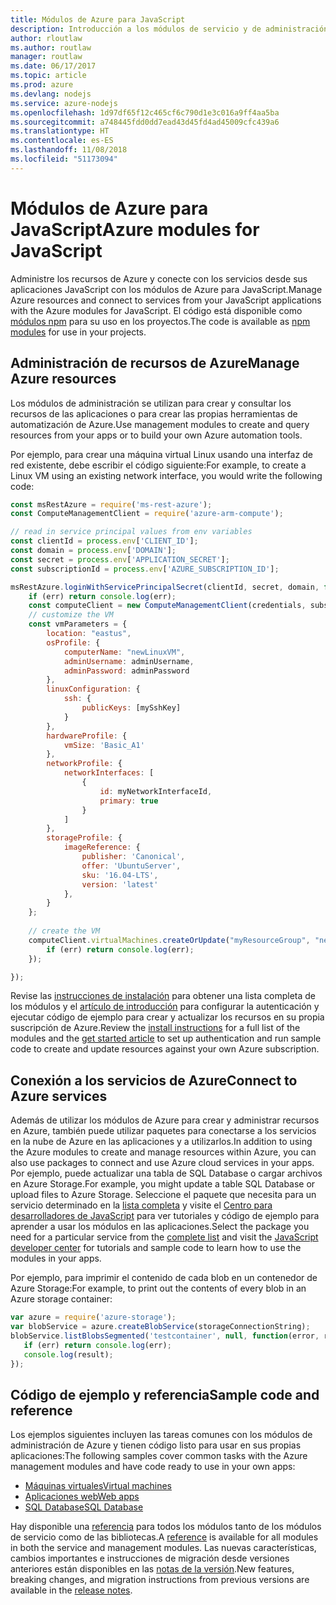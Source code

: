 ```yaml
---
title: Módulos de Azure para JavaScript
description: Introducción a los módulos de servicio y de administración de Azure para JavaScript
author: rloutlaw
ms.author: routlaw
manager: routlaw
ms.date: 06/17/2017
ms.topic: article
ms.prod: azure
ms.devlang: nodejs
ms.service: azure-nodejs
ms.openlocfilehash: 1d97df65f12c465cf6c790d1e3c016a9ff4aa5ba
ms.sourcegitcommit: a748445fdd0dd7ead43d45fd4ad45009cfc439a6
ms.translationtype: HT
ms.contentlocale: es-ES
ms.lasthandoff: 11/08/2018
ms.locfileid: "51173094"
---
```

# <a name="azure-modules-for-javascript"></a><span data-ttu-id="d62e1-103">Módulos de Azure para JavaScript</span><span class="sxs-lookup"><span data-stu-id="d62e1-103">Azure modules for JavaScript</span></span>

<span data-ttu-id="d62e1-104">Administre los recursos de Azure y conecte con los servicios desde sus aplicaciones JavaScript con los módulos de Azure para JavaScript.</span><span class="sxs-lookup"><span data-stu-id="d62e1-104">Manage Azure resources and connect to services from your JavaScript applications with the Azure modules for JavaScript.</span></span> <span data-ttu-id="d62e1-105">El código está disponible como [módulos npm](node-sdk-azure-install.md) para su uso en los proyectos.</span><span class="sxs-lookup"><span data-stu-id="d62e1-105">The code is available as [npm modules](node-sdk-azure-install.md) for use in your projects.</span></span> 

## <a name="manage-azure-resources"></a><span data-ttu-id="d62e1-106">Administración de recursos de Azure</span><span class="sxs-lookup"><span data-stu-id="d62e1-106">Manage Azure resources</span></span>

<span data-ttu-id="d62e1-107">Los módulos de administración se utilizan para crear y consultar los recursos de las aplicaciones o para crear las propias herramientas de automatización de Azure.</span><span class="sxs-lookup"><span data-stu-id="d62e1-107">Use management modules to create and query resources from your apps or to build your own Azure automation tools.</span></span> 

<span data-ttu-id="d62e1-108">Por ejemplo, para crear una máquina virtual Linux usando una interfaz de red existente, debe escribir el código siguiente:</span><span class="sxs-lookup"><span data-stu-id="d62e1-108">For example, to create a Linux VM using an existing network interface, you would write the following code:</span></span>

```javascript
const msRestAzure = require('ms-rest-azure');
const ComputeManagementClient = require('azure-arm-compute');

// read in service principal values from env variables
const clientId = process.env['CLIENT_ID'];
const domain = process.env['DOMAIN'];
const secret = process.env['APPLICATION_SECRET'];
const subscriptionId = process.env['AZURE_SUBSCRIPTION_ID'];

msRestAzure.loginWithServicePrincipalSecret(clientId, secret, domain, function (err, credentials, subscriptions) {
    if (err) return console.log(err);
    const computeClient = new ComputeManagementClient(credentials, subscriptionId);
    // customize the VM 
    const vmParameters = {
        location: "eastus",
        osProfile: {
            computerName: "newLinuxVM",
            adminUsername: adminUsername,
            adminPassword: adminPassword
        },
        linuxConfiguration: {
            ssh: {
                publicKeys: [mySshKey]
            }
        },
        hardwareProfile: {
            vmSize: 'Basic_A1'
        },
        networkProfile: {
            networkInterfaces: [
                {
                    id: myNetworkInterfaceId,
                    primary: true
                }
            ]
        },
        storageProfile: {
            imageReference: {
                publisher: 'Canonical',
                offer: 'UbuntuServer',
                sku: '16.04-LTS',
                version: 'latest'
            },
        }
    };
 
    // create the VM
    computeClient.virtualMachines.createOrUpdate("myResourceGroup", "newLinuxVM", vmParameters, function (err, data) {
        if (err) return console.log(err);
    });

});
```

<span data-ttu-id="d62e1-109">Revise las [instrucciones de instalación](node-sdk-azure-install.md) para obtener una lista completa de los módulos y el [artículo de introducción](node-sdk-azure-get-started.md) para configurar la autenticación y ejecutar código de ejemplo para crear y actualizar los recursos en su propia suscripción de Azure.</span><span class="sxs-lookup"><span data-stu-id="d62e1-109">Review the [install instructions](node-sdk-azure-install.md) for a full list of the modules and the [get started article](node-sdk-azure-get-started.md) to set up authentication and run sample code to create and update resources against your own Azure subscription.</span></span> 

## <a name="connect-to-azure-services"></a><span data-ttu-id="d62e1-110">Conexión a los servicios de Azure</span><span class="sxs-lookup"><span data-stu-id="d62e1-110">Connect to Azure services</span></span>

<span data-ttu-id="d62e1-111">Además de utilizar los módulos de Azure para crear y administrar recursos en Azure, también puede utilizar paquetes para conectarse a los servicios en la nube de Azure en las aplicaciones y a utilizarlos.</span><span class="sxs-lookup"><span data-stu-id="d62e1-111">In addition to using the Azure modules to create and manage resources within Azure, you can also use packages to connect and use Azure cloud services in your apps.</span></span> <span data-ttu-id="d62e1-112">Por ejemplo, puede actualizar una tabla de SQL Database o cargar archivos en Azure Storage.</span><span class="sxs-lookup"><span data-stu-id="d62e1-112">For example, you might update a table SQL Database or upload files to Azure Storage.</span></span> <span data-ttu-id="d62e1-113">Seleccione el paquete que necesita para un servicio determinado en la [lista completa](node-sdk-azure-install.md) y visite el [Centro para desarrolladores de JavaScript](https://azure.microsoft.com/develop/nodejs/) para ver tutoriales y código de ejemplo para aprender a usar los módulos en las aplicaciones.</span><span class="sxs-lookup"><span data-stu-id="d62e1-113">Select the package you need for a particular service from the [complete list](node-sdk-azure-install.md) and visit the [JavaScript developer center](https://azure.microsoft.com/develop/nodejs/) for tutorials and sample code to learn how to use the modules in your apps.</span></span>

<span data-ttu-id="d62e1-114">Por ejemplo, para imprimir el contenido de cada blob en un contenedor de Azure Storage:</span><span class="sxs-lookup"><span data-stu-id="d62e1-114">For example, to print out the contents of every blob in an Azure storage container:</span></span>

```javascript
var azure = require('azure-storage');
var blobService = azure.createBlobService(storageConnectionString);
blobService.listBlobsSegmented('testcontainer', null, function(error, result, response) {
   if (err) return console.log(err);
   console.log(result);
});
```

## <a name="sample-code-and-reference"></a><span data-ttu-id="d62e1-115">Código de ejemplo y referencia</span><span class="sxs-lookup"><span data-stu-id="d62e1-115">Sample code and reference</span></span>

<span data-ttu-id="d62e1-116">Los ejemplos siguientes incluyen las tareas comunes con los módulos de administración de Azure y tienen código listo para usar en sus propias aplicaciones:</span><span class="sxs-lookup"><span data-stu-id="d62e1-116">The following samples cover common tasks with the Azure management modules and have code ready to use in your own apps:</span></span>

- [<span data-ttu-id="d62e1-117">Máquinas virtuales</span><span class="sxs-lookup"><span data-stu-id="d62e1-117">Virtual machines</span></span>](node-samples-services-compute.md)
- [<span data-ttu-id="d62e1-118">Aplicaciones web</span><span class="sxs-lookup"><span data-stu-id="d62e1-118">Web apps</span></span>](node-samples-services-web-and-mobile.md)
- [<span data-ttu-id="d62e1-119">SQL Database</span><span class="sxs-lookup"><span data-stu-id="d62e1-119">SQL Database</span></span>](node-samples-services-database.md)
   
<span data-ttu-id="d62e1-120">Hay disponible una [referencia](https://docs.microsoft.com/javascript/api) para todos los módulos tanto de los módulos de servicio como de las bibliotecas.</span><span class="sxs-lookup"><span data-stu-id="d62e1-120">A [reference](https://docs.microsoft.com/javascript/api) is available for all modules in both the service and management modules.</span></span> <span data-ttu-id="d62e1-121">Las nuevas características, cambios importantes e instrucciones de migración desde versiones anteriores están disponibles en las [notas de la versión](https://github.com/Azure/azure-sdk-for-node/releases).</span><span class="sxs-lookup"><span data-stu-id="d62e1-121">New features, breaking changes, and migration instructions from previous versions are available in the [release notes](https://github.com/Azure/azure-sdk-for-node/releases).</span></span>
